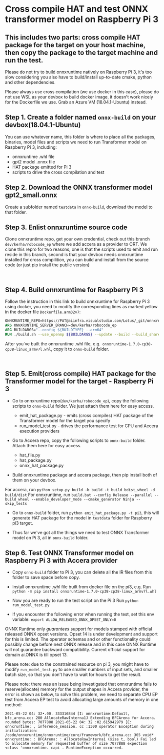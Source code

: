 # Cross compile HAT and test ONNX transformer model on Raspberry Pi 3


## This includes two parts: cross compile HAT package for the target on your host machine, then copy the package to the target machine and run the test.

Please do not try to build onnxruntime natively on Raspberry Pi 3, it's too slow considering you also have to build/install up-to-date cmake, python and other dependencies. 

Please always use cross compilation (we use docker in this case), please do not use WSL as your devbox to build docker image, it doesn't work nicely for the Dockerfile we use. Grab an Azure VM (18.04.1-Ubuntu) instead.


## Step 1. Create a folder named `onnx-build` on your devbox(18.04.1-Ubuntu)

You can use whatever name, this folder is where to place all the packages, binaries, model files and scripts we need to run Transformer model on Raspberry Pi 3, including:

* onnxruntime .whl file
* gpt2 model .onnx file
* HAT package emitted for Pi 3
* scripts to drive the cross compilation and test

## Step 2. Download the ONNX transformer model gpt2_small.onnx 

Create a subfolder named `testdata` in `onnx-build`, download the model to that folder.


## Step 3. Enlist onnxruntime source code

Clone onnxruntime repo, get your own credential, check out this branch `dev/kerha/robocode_ep` where we add accera as a provider to ORT. We clone this repro for two reasons, one is that the scripts used to emit and run reside in this branch, second is that your devbox needs onnxruntime installed for cross compilition, you can build and install from the source code (or just pip install the public version)

 
## Step 4. Build onnxruntime for Raspberry Pi 3

Follow the instruction in this link to build onnxruntime for Raspberry Pi 3 using docker, you need to modify the corresponding lines as marked yellow in the docker file `Dockerfile.arm32v7`:

```dockerfile
ONNXRUNTIME_REPO=https://PAT@aiinfra.visualstudio.com/Lotus/_git/onnxruntime
ARG ONNXRUNTIME_SERVER_BRANCH=dev/kerha/robocode_ep
ARG BUILDARGS="--config ${BUILDTYPE} --arm64"
RUN ./build.sh --use_openmp ${BUILDARGS} --update --build --build_shared_lib --build_wheel --enable_developer_mode
```

After you've built the onnxruntime .whl file, e.g.  `onnxruntime-1.7.0-cp38-cp38-linux_armv7l.whl`, copy it to `onnx-build` folder.

 
## Step 5. Emit(cross compile) HAT package for the Transformer model for the target - Raspberry Pi 3

* Go to onnxruntime repo(`dev/kerha/robocode_ep`), copy the following scripts to `onnx-build` folder. We just attach them here for easy access.

  * emit_hat_package.py - emits (cross compiles) HAT package of the Transformer model for the target you specify
  * run_model_test.py - drives the performance test for CPU and Accera execution providers

* Go to Accera repo, copy the following scripts to `onnx-build` folder. Attach them here for easy access.

    * hat_file.py
    * hat_package.py
    * onnx_hat_package.py

* Build onnxruntime package and accera package, then pip install both of them on your devbox.

For accera, run `python setup.py build -b build -t build bdist_wheel -d build/dist`
For onnxruntime, run `build.bat --config Release --parallel --build_wheel --enable_developer_mode --cmake_generator Ninja --skip_tests`

* Go to `onnx-build` folder, run `python emit_hat_package.py -t pi3`, this will generate HAT package for the model in `testdata` folder for Raspberry pi3 target. 

* Thus far we've got all the things we need to test ONNX Transformer model on Pi 3, all in `onnx-build` folder.

## Step 6. Test ONNX Transformer model on Raspberry Pi 3 with Accera provider

* Copy `onnx-build` folder to Pi 3, you can delete all the IR files from this folder to save space before copy.

* Install onnxruntime .whl file built from docker file on the pi3, e.g.
Run `python -m pip install onnxruntime-1.7.0-cp38-cp38-linux_armv7l.whl`

* Now you are ready to run the test script on the Pi 3
Run `python run_model_test.py`

* If you encounter the following error when running the test, set this env variable: `export ALLOW_RELEASED_ONNX_OPSET_ONLY=0`

ONNX Runtime only *guarantees* support for models stamped with official released ONNX opset versions. Opset 14 is under development and support for this is limited. The operator schemas and or other functionality could possibly change before next ONNX release and in this case ONNX Runtime will not guarantee backward compatibility. Current official support for domain ai.ONNX is till opset 13.

Please note: due to the constrained resource on pi 3, you might have to modify `run_model_test.py` to use smaller numbers of input sets, and smaller batch size, so that you don't have to wait for hours to get the result.

Please note: there was an issue being investigated that onnxruntime fails to reserve(allocate) memory for the output shapes in Accera provider, the error is shown as below, to solve this problem, we need to separate CPU EP test from Accera EP test to avoid allocating large amounts of memory in one method:

```
2021-05-22 04: 32•.00. 333316844 [I: onnxruntime:Defau1t, bfc_arena.cc: 280 AllocateRawInterna1J Extending BFCArena for Accera. rounded_bytes: 7077888 2021-05-22 04: 32 :02.615942979 [E: onnxruntime: , inference_session. cc :1300 operator Exception during initialization: /code/onnxruntime/onnxruntime/core/framework/bfc_arena.cc: 305 void* onnxruntime: : BFCArena: : AllocateRawInterna1 (size_t, bool) Fai led to allocate memory for requested buffer of size 7077888 expection <class 'onnxruntime. capi . RuntimeException occurred.
```